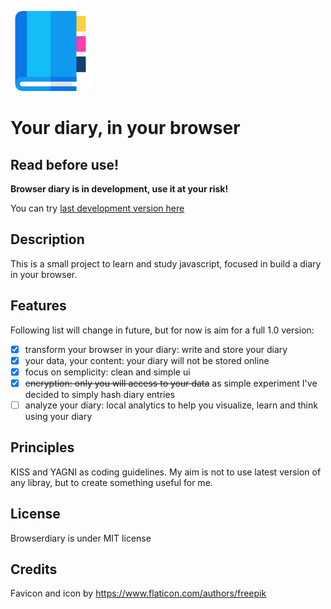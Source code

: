 ![Browser diary icon](/img/appointment-book.png)

# Your diary, in your browser

## Read before use!

**Browser diary is in development, use it at your risk!**

You can try [last development version here](https://peaceful-wave-47443.herokuapp.com/)

## Description

This is a small project to learn and study javascript, focused in build a diary in your browser.

## Features

Following list will change in future, but for now is aim for a full 1.0 version:

- [x] transform your browser in your diary: write and store your diary
- [x] your data, your content: your diary will not be stored online
- [x] focus on semplicity: clean and simple ui
- [x] ~~encryption: only you will access to your data~~ as simple experiment I've decided to simply hash diary entries
- [ ] analyze your diary: local analytics to help you visualize, learn and think using your diary
 
## Principles

KISS and YAGNI as coding guidelines.
My aim is not to use latest version of any libray, but to create something useful for me.

## License

Browserdiary is under MIT license

## Credits

Favicon and icon by https://www.flaticon.com/authors/freepik